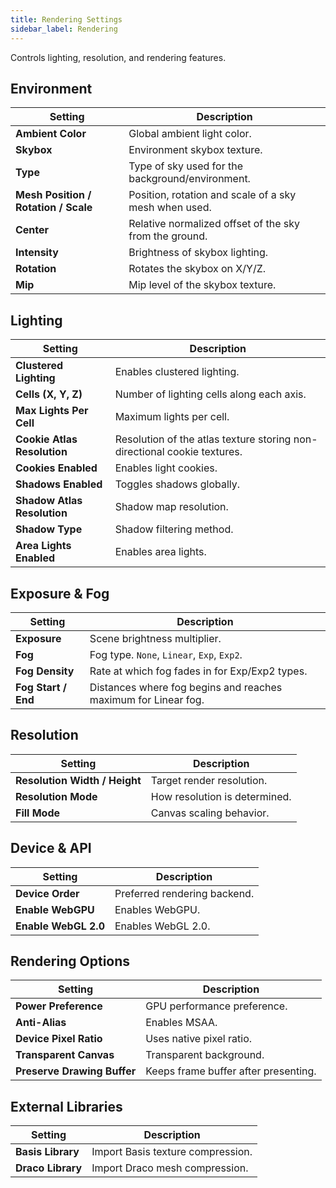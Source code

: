 ```yaml
---
title: Rendering Settings
sidebar_label: Rendering
---
```


Controls lighting, resolution, and rendering features.

## Environment

| Setting | Description |
| --- | --- |
| **Ambient Color** | Global ambient light color. |
| **Skybox** | Environment skybox texture. |
| **Type** | Type of sky used for the background/environment. |
| **Mesh Position / Rotation / Scale** | Position, rotation and scale of a sky mesh when used. |
| **Center** | Relative normalized offset of the sky from the ground. |
| **Intensity** | Brightness of skybox lighting. |
| **Rotation** | Rotates the skybox on X/Y/Z. |
| **Mip** | Mip level of the skybox texture. |

## Lighting

| Setting | Description |
| --- | --- |
| **Clustered Lighting** | Enables clustered lighting. |
| **Cells (X, Y, Z)** | Number of lighting cells along each axis. |
| **Max Lights Per Cell** | Maximum lights per cell. |
| **Cookie Atlas Resolution** | Resolution of the atlas texture storing non-directional cookie textures. |
| **Cookies Enabled** | Enables light cookies. |
| **Shadows Enabled** | Toggles shadows globally. |
| **Shadow Atlas Resolution** | Shadow map resolution. |
| **Shadow Type** | Shadow filtering method. |
| **Area Lights Enabled** | Enables area lights. |

## Exposure & Fog

| Setting | Description |
| --- | --- |
| **Exposure** | Scene brightness multiplier. |
| **Fog** | Fog type. `None`, `Linear`, `Exp`, `Exp2`. |
| **Fog Density** | Rate at which fog fades in for Exp/Exp2 types. |
| **Fog Start / End** | Distances where fog begins and reaches maximum for Linear fog. |

## Resolution

| Setting | Description |
| --- | --- |
| **Resolution Width / Height** | Target render resolution. |
| **Resolution Mode** | How resolution is determined. |
| **Fill Mode** | Canvas scaling behavior. |

## Device & API

| Setting | Description |
| --- | --- |
| **Device Order** | Preferred rendering backend. |
| **Enable WebGPU** | Enables WebGPU. |
| **Enable WebGL 2.0** | Enables WebGL 2.0. |

## Rendering Options

| Setting | Description |
| --- | --- |
| **Power Preference** | GPU performance preference. |
| **Anti-Alias** | Enables MSAA. |
| **Device Pixel Ratio** | Uses native pixel ratio. |
| **Transparent Canvas** | Transparent background. |
| **Preserve Drawing Buffer** | Keeps frame buffer after presenting. |

## External Libraries

| Setting | Description |
| --- | --- |
| **Basis Library** | Import Basis texture compression. |
| **Draco Library** | Import Draco mesh compression. |
